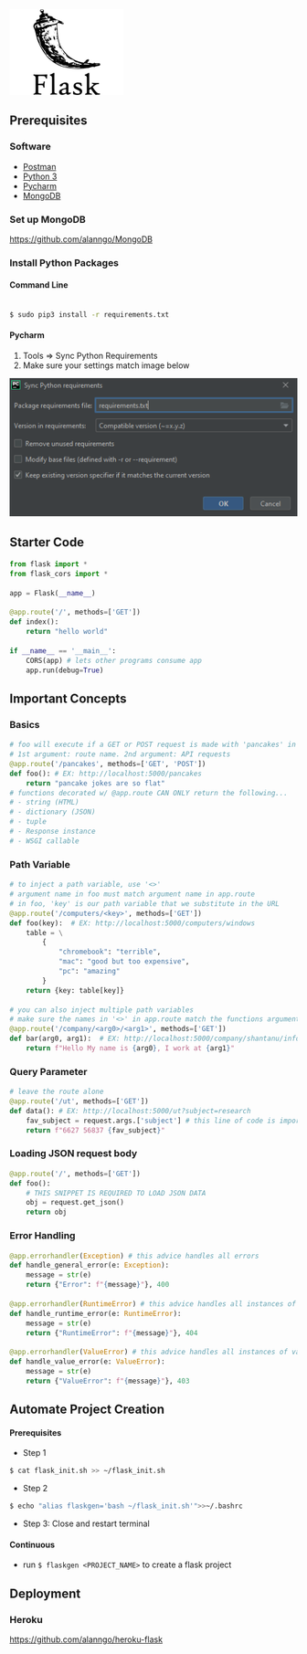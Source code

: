 <img src="img/flask-logo.png" width="200">

## Prerequisites

### Software
- <a href="https://www.postman.com/downloads/">Postman</a>
- <a href = "https://www.python.org/downloads/">Python 3</a>
- <a href = "https://www.jetbrains.com/pycharm/download/">Pycharm</a>
- <a href = "https://www.mongodb.com/try/download/enterprise">MongoDB</a>

### Set up MongoDB

https://github.com/alanngo/MongoDB

### Install Python Packages

#### Command Line
```bash

$ sudo pip3 install -r requirements.txt
```

#### Pycharm
1. Tools => Sync Python Requirements
2. Make sure your settings match image below

<img src= "img/requirements.PNG">


## Starter Code
```python
from flask import *
from flask_cors import *

app = Flask(__name__)

@app.route('/', methods=['GET'])
def index():
    return "hello world"

if __name__ == '__main__':
    CORS(app) # lets other programs consume app
    app.run(debug=True)

```
## Important Concepts
### Basics
```python
# foo will execute if a GET or POST request is made with 'pancakes' in the URL
# 1st argument: route name. 2nd argument: API requests 
@app.route('/pancakes', methods=['GET', 'POST']) 
def foo(): # EX: http://localhost:5000/pancakes
    return "pancake jokes are so flat"
# functions decorated w/ @app.route CAN ONLY return the following...
# - string (HTML)
# - dictionary (JSON)
# - tuple
# - Response instance
# - WSGI callable
```

### Path Variable
```python
# to inject a path variable, use '<>'
# argument name in foo must match argument name in app.route
# in foo, 'key' is our path variable that we substitute in the URL
@app.route('/computers/<key>', methods=['GET'])
def foo(key):  # EX: http://localhost:5000/computers/windows
    table = \
        {
            "chromebook": "terrible",
            "mac": "good but too expensive",
            "pc": "amazing"
        }
    return {key: table[key]}

# you can also inject multiple path variables
# make sure the names in '<>' in app.route match the functions argument ver batim
@app.route('/company/<arg0>/<arg1>', methods=['GET'])
def bar(arg0, arg1):  # EX: http://localhost:5000/company/shantanu/infosys
    return f"Hello My name is {arg0}, I work at {arg1}"
```


### Query Parameter
```python
# leave the route alone
@app.route('/ut', methods=['GET'])
def data(): # EX: http://localhost:5000/ut?subject=research
    fav_subject = request.args.['subject'] # this line of code is important
    return f"6627 56837 {fav_subject}"
```

### Loading JSON request body
```python
@app.route('/', methods=['GET'])
def foo():
    # THIS SNIPPET IS REQUIRED TO LOAD JSON DATA
    obj = request.get_json() 
    return obj
```

### Error Handling
```python
@app.errorhandler(Exception) # this advice handles all errors
def handle_general_error(e: Exception):
    message = str(e)
    return {"Error": f"{message}"}, 400

@app.errorhandler(RuntimeError) # this advice handles all instances of runtime errors
def handle_runtime_error(e: RuntimeError):
    message = str(e)
    return {"RuntimeError": f"{message}"}, 404

@app.errorhandler(ValueError) # this advice handles all instances of value errors
def handle_value_error(e: ValueError):
    message = str(e)
    return {"ValueError": f"{message}"}, 403
```

## Automate Project Creation
#### Prerequisites
- Step 1
```bash
$ cat flask_init.sh >> ~/flask_init.sh
```
- Step 2
```bash
$ echo "alias flaskgen='bash ~/flask_init.sh'">>~/.bashrc
```
- Step 3: Close and restart terminal

#### Continuous
- run ``$ flaskgen <PROJECT_NAME>`` to create a flask project


## Deployment

### Heroku
https://github.com/alanngo/heroku-flask
